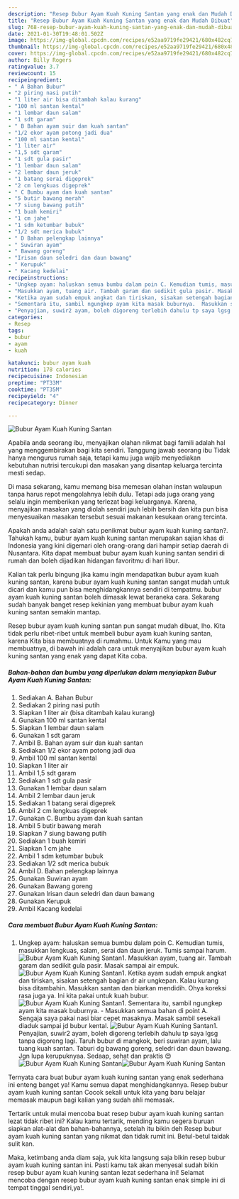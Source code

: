 ```yaml
---
description: "Resep Bubur Ayam Kuah Kuning Santan yang enak dan Mudah Dibuat"
title: "Resep Bubur Ayam Kuah Kuning Santan yang enak dan Mudah Dibuat"
slug: 768-resep-bubur-ayam-kuah-kuning-santan-yang-enak-dan-mudah-dibuat
date: 2021-01-30T19:48:01.502Z
image: https://img-global.cpcdn.com/recipes/e52aa9719fe29421/680x482cq70/bubur-ayam-kuah-kuning-santan-foto-resep-utama.jpg
thumbnail: https://img-global.cpcdn.com/recipes/e52aa9719fe29421/680x482cq70/bubur-ayam-kuah-kuning-santan-foto-resep-utama.jpg
cover: https://img-global.cpcdn.com/recipes/e52aa9719fe29421/680x482cq70/bubur-ayam-kuah-kuning-santan-foto-resep-utama.jpg
author: Billy Rogers
ratingvalue: 3.7
reviewcount: 15
recipeingredient:
- " A Bahan Bubur"
- "2 piring nasi putih"
- "1 liter air bisa ditambah kalau kurang"
- "100 ml santan kental"
- "1 lembar daun salam"
- "1 sdt garam"
- " B Bahan ayam suir dan kuah santan"
- "1/2 ekor ayam potong jadi dua"
- "100 ml santan kental"
- "1 liter air"
- "1,5 sdt garam"
- "1 sdt gula pasir"
- "1 lembar daun salam"
- "2 lembar daun jeruk"
- "1 batang serai digeprek"
- "2 cm lengkuas digeprek"
- " C Bumbu ayam dan kuah santan"
- "5 butir bawang merah"
- "7 siung bawang putih"
- "1 buah kemiri"
- "1 cm jahe"
- "1 sdm ketumbar bubuk"
- "1/2 sdt merica bubuk"
- " D Bahan pelengkap lainnya"
- " Suwiran ayam"
- " Bawang goreng"
- "Irisan daun seledri dan daun bawang"
- " Kerupuk"
- " Kacang kedelai"
recipeinstructions:
- "Ungkep ayam: haluskan semua bumbu dalam poin C. Kemudian tumis, masukkan lengkuas, salam, serai dan daun jeruk. Tumis sampai harum."
- "Masukkan ayam, tuang air. Tambah garam dan sedikit gula pasir. Masak sampai air empuk."
- "Ketika ayam sudah empuk angkat dan tiriskan, sisakan setengah bagian dr air ungkepan. Kalau kurang bisa ditambahin. Masukkan santan dan biarkan mendidih. Ohya koreksi rasa juga ya. Ini kita pakai untuk kuah bubur."
- "Sementara itu, sambil ngungkep ayam kita masak buburnya.  Masukkan semua bahan di point A. Sengaja saya pakai nasi biar cepet masaknya. Masak sambil sesekali diaduk sampai jd bubur kental."
- "Penyajian, suwir2 ayam, boleh digoreng terlebih dahulu tp saya lgsg tanpa digoreng lagi. Taruh bubur di mangkok, beri suwiran ayam, lalu tuang kuah santan. Taburi dg bawang goreng, seledri dan daun bawang. Jgn lupa kerupuknyaa. Sedaap, sehat dan praktis 😍"
categories:
- Resep
tags:
- bubur
- ayam
- kuah

katakunci: bubur ayam kuah 
nutrition: 178 calories
recipecuisine: Indonesian
preptime: "PT33M"
cooktime: "PT35M"
recipeyield: "4"
recipecategory: Dinner

---
```



![Bubur Ayam Kuah Kuning Santan](https://img-global.cpcdn.com/recipes/e52aa9719fe29421/680x482cq70/bubur-ayam-kuah-kuning-santan-foto-resep-utama.jpg)

Apabila anda seorang ibu, menyajikan olahan nikmat bagi famili adalah hal yang menggembirakan bagi kita sendiri. Tanggung jawab seorang ibu Tidak hanya mengurus rumah saja, tetapi kamu juga wajib menyediakan kebutuhan nutrisi tercukupi dan masakan yang disantap keluarga tercinta mesti sedap.

Di masa  sekarang, kamu memang bisa memesan olahan instan walaupun tanpa harus repot mengolahnya lebih dulu. Tetapi ada juga orang yang selalu ingin memberikan yang terlezat bagi keluarganya. Karena, menyajikan masakan yang diolah sendiri jauh lebih bersih dan kita pun bisa menyesuaikan masakan tersebut sesuai makanan kesukaan orang tercinta. 



Apakah anda adalah salah satu penikmat bubur ayam kuah kuning santan?. Tahukah kamu, bubur ayam kuah kuning santan merupakan sajian khas di Indonesia yang kini digemari oleh orang-orang dari hampir setiap daerah di Nusantara. Kita dapat membuat bubur ayam kuah kuning santan sendiri di rumah dan boleh dijadikan hidangan favoritmu di hari libur.

Kalian tak perlu bingung jika kamu ingin mendapatkan bubur ayam kuah kuning santan, karena bubur ayam kuah kuning santan sangat mudah untuk dicari dan kamu pun bisa menghidangkannya sendiri di tempatmu. bubur ayam kuah kuning santan boleh dimasak lewat beraneka cara. Sekarang sudah banyak banget resep kekinian yang membuat bubur ayam kuah kuning santan semakin mantap.

Resep bubur ayam kuah kuning santan pun sangat mudah dibuat, lho. Kita tidak perlu ribet-ribet untuk membeli bubur ayam kuah kuning santan, karena Kita bisa membuatnya di rumahmu. Untuk Kamu yang mau membuatnya, di bawah ini adalah cara untuk menyajikan bubur ayam kuah kuning santan yang enak yang dapat Kita coba.

<!--inarticleads1-->

##### Bahan-bahan dan bumbu yang diperlukan dalam menyiapkan Bubur Ayam Kuah Kuning Santan:

1. Sediakan  A. Bahan Bubur
1. Sediakan 2 piring nasi putih
1. Siapkan 1 liter air (bisa ditambah kalau kurang)
1. Gunakan 100 ml santan kental
1. Siapkan 1 lembar daun salam
1. Gunakan 1 sdt garam
1. Ambil  B. Bahan ayam suir dan kuah santan
1. Sediakan 1/2 ekor ayam potong jadi dua
1. Ambil 100 ml santan kental
1. Siapkan 1 liter air
1. Ambil 1,5 sdt garam
1. Sediakan 1 sdt gula pasir
1. Gunakan 1 lembar daun salam
1. Ambil 2 lembar daun jeruk
1. Sediakan 1 batang serai digeprek
1. Ambil 2 cm lengkuas digeprek
1. Gunakan  C. Bumbu ayam dan kuah santan
1. Ambil 5 butir bawang merah
1. Siapkan 7 siung bawang putih
1. Sediakan 1 buah kemiri
1. Siapkan 1 cm jahe
1. Ambil 1 sdm ketumbar bubuk
1. Sediakan 1/2 sdt merica bubuk
1. Ambil  D. Bahan pelengkap lainnya
1. Gunakan  Suwiran ayam
1. Gunakan  Bawang goreng
1. Gunakan Irisan daun seledri dan daun bawang
1. Gunakan  Kerupuk
1. Ambil  Kacang kedelai




<!--inarticleads2-->

##### Cara membuat Bubur Ayam Kuah Kuning Santan:

1. Ungkep ayam: haluskan semua bumbu dalam poin C. Kemudian tumis, masukkan lengkuas, salam, serai dan daun jeruk. Tumis sampai harum.
<img src="//assets-global.cpcdn.com/assets/icons/button_play-2c75c40dde080a61004c1f40b05d8f140eaff45d7e9e6481dc71c63d2e7c4909.png" alt="Bubur Ayam Kuah Kuning Santan">1. Masukkan ayam, tuang air. Tambah garam dan sedikit gula pasir. Masak sampai air empuk.
<img src="//assets-global.cpcdn.com/assets/icons/button_play-2c75c40dde080a61004c1f40b05d8f140eaff45d7e9e6481dc71c63d2e7c4909.png" alt="Bubur Ayam Kuah Kuning Santan">1. Ketika ayam sudah empuk angkat dan tiriskan, sisakan setengah bagian dr air ungkepan. Kalau kurang bisa ditambahin. Masukkan santan dan biarkan mendidih. Ohya koreksi rasa juga ya. Ini kita pakai untuk kuah bubur.
<img src="//assets-global.cpcdn.com/assets/icons/button_play-2c75c40dde080a61004c1f40b05d8f140eaff45d7e9e6481dc71c63d2e7c4909.png" alt="Bubur Ayam Kuah Kuning Santan">1. Sementara itu, sambil ngungkep ayam kita masak buburnya.  - Masukkan semua bahan di point A. Sengaja saya pakai nasi biar cepet masaknya. Masak sambil sesekali diaduk sampai jd bubur kental.
<img src="//assets-global.cpcdn.com/assets/icons/button_play-2c75c40dde080a61004c1f40b05d8f140eaff45d7e9e6481dc71c63d2e7c4909.png" alt="Bubur Ayam Kuah Kuning Santan">1. Penyajian, suwir2 ayam, boleh digoreng terlebih dahulu tp saya lgsg tanpa digoreng lagi. Taruh bubur di mangkok, beri suwiran ayam, lalu tuang kuah santan. Taburi dg bawang goreng, seledri dan daun bawang. Jgn lupa kerupuknyaa. Sedaap, sehat dan praktis 😍
<img src="//assets-global.cpcdn.com/assets/icons/button_play-2c75c40dde080a61004c1f40b05d8f140eaff45d7e9e6481dc71c63d2e7c4909.png" alt="Bubur Ayam Kuah Kuning Santan"><img src="//assets-global.cpcdn.com/assets/icons/button_play-2c75c40dde080a61004c1f40b05d8f140eaff45d7e9e6481dc71c63d2e7c4909.png" alt="Bubur Ayam Kuah Kuning Santan">



Ternyata cara buat bubur ayam kuah kuning santan yang enak sederhana ini enteng banget ya! Kamu semua dapat menghidangkannya. Resep bubur ayam kuah kuning santan Cocok sekali untuk kita yang baru belajar memasak maupun bagi kalian yang sudah ahli memasak.

Tertarik untuk mulai mencoba buat resep bubur ayam kuah kuning santan lezat tidak ribet ini? Kalau kamu tertarik, mending kamu segera buruan siapkan alat-alat dan bahan-bahannya, setelah itu bikin deh Resep bubur ayam kuah kuning santan yang nikmat dan tidak rumit ini. Betul-betul taidak sulit kan. 

Maka, ketimbang anda diam saja, yuk kita langsung saja bikin resep bubur ayam kuah kuning santan ini. Pasti kamu tak akan menyesal sudah bikin resep bubur ayam kuah kuning santan lezat sederhana ini! Selamat mencoba dengan resep bubur ayam kuah kuning santan enak simple ini di tempat tinggal sendiri,ya!.

